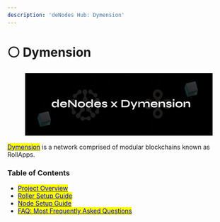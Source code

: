 ```yaml
---
description: 'deNodes Hub: Dymension'
---
```


# ⚪ Dymension

<figure><img src="../.gitbook/assets/Dymension.png" alt=""><figcaption></figcaption></figure>

[<mark style="color:blue;">Dymension</mark>](https://dymension.xyz/) is a network comprised of modular blockchains known as RollApps.

### Table of Contents

* [<mark style="color:blue;">Project Overview</mark>](overview.md)
* [<mark style="color:blue;">Roller Setup Guide</mark>](the-roller-guide.md)
* [<mark style="color:blue;">Node Setup Guide</mark>](the-node-guide.md)
* [<mark style="color:blue;">FAQ: Most Frequently Asked Questions</mark>](faq.md)

